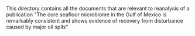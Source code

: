 This directory contains all the documents that are relevant to reanalysis of a publication "The core seafloor microbiome in the Gulf of Mexico is remarkably consistent and shows evidence of recovery from disturbance caused by major oil splls"
